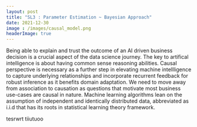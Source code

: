 ```yaml
---
layout: post
title: "SL3 : Parameter Estimation ~ Bayesian Approach"
date: 2021-12-30
image : /images/causal_model.png
headerImage: true
---
```


Being able to explain and trust the outcome of an AI driven business decision is a crucial aspect of the data science journey. The key to artifical intelligence is about having common sense reasoning abilities. Causal perspective is necessary as a further step in elevating machine intellligence to capture underlying relationships and incorporate recurrent feedback for robust inference as  it benefits  domain adaptation. We need to move away from association to causation as questions that motivate most business use-cases are causal in nature. Machine learning algorithms lean on the assumption of independent and identically distributed data, abbreviated as i.i.d that has its roots in statistical learning theory framework. 

tesrwrt tiiutuoo
